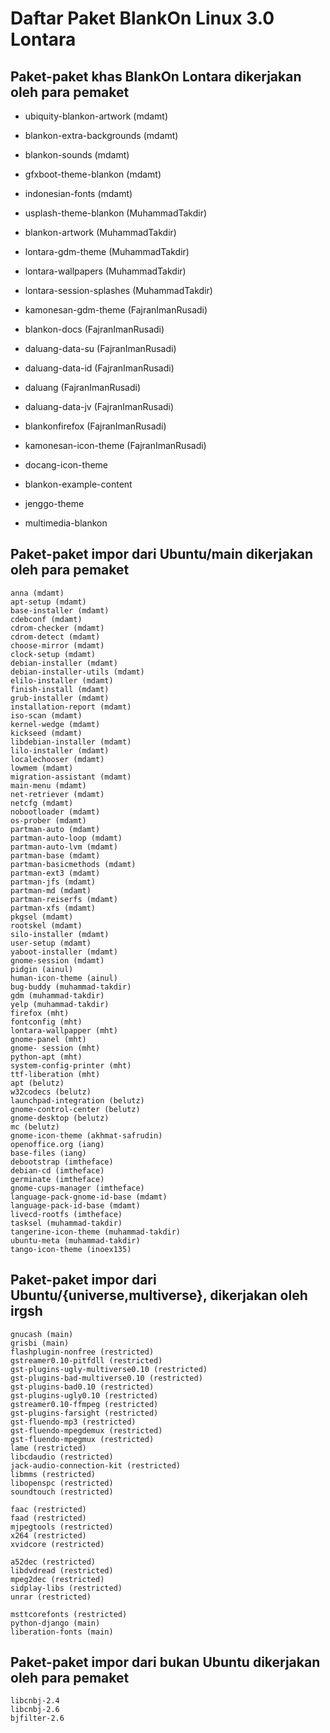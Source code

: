 # Daftar Paket BlankOn Linux 3.0 Lontara
## Paket-paket khas BlankOn Lontara dikerjakan oleh para pemaket
   - ubiquity-blankon-artwork (mdamt)
   - blankon-extra-backgrounds (mdamt)
   - blankon-sounds (mdamt)
   - gfxboot-theme-blankon (mdamt)
   - indonesian-fonts (mdamt) 

   - usplash-theme-blankon (MuhammadTakdir)
   - blankon-artwork (MuhammadTakdir)
   - lontara-gdm-theme (MuhammadTakdir)
   - lontara-wallpapers (MuhammadTakdir)
   - lontara-session-splashes (MuhammadTakdir) 

   - kamonesan-gdm-theme (FajranImanRusadi)
   - blankon-docs (FajranImanRusadi)
   - daluang-data-su (FajranImanRusadi)
   - daluang-data-id (FajranImanRusadi)
   - daluang (FajranImanRusadi)
   - daluang-data-jv (FajranImanRusadi)
   - blankonfirefox (FajranImanRusadi)
   - kamonesan-icon-theme (FajranImanRusadi) 

   - docang-icon-theme
   - blankon-example-content
   - jenggo-theme
   - multimedia-blankon 


## Paket-paket impor dari Ubuntu/main dikerjakan oleh para pemaket
    anna (mdamt)
    apt-setup (mdamt)
    base-installer (mdamt)
    cdebconf (mdamt)
    cdrom-checker (mdamt)
    cdrom-detect (mdamt)
    choose-mirror (mdamt)
    clock-setup (mdamt)
    debian-installer (mdamt)
    debian-installer-utils (mdamt)
    elilo-installer (mdamt)
    finish-install (mdamt)
    grub-installer (mdamt)
    installation-report (mdamt)
    iso-scan (mdamt)
    kernel-wedge (mdamt)
    kickseed (mdamt)
    libdebian-installer (mdamt)
    lilo-installer (mdamt)
    localechooser (mdamt)
    lowmem (mdamt)
    migration-assistant (mdamt)
    main-menu (mdamt)
    net-retriever (mdamt)
    netcfg (mdamt)
    nobootloader (mdamt)
    os-prober (mdamt)
    partman-auto (mdamt)
    partman-auto-loop (mdamt)
    partman-auto-lvm (mdamt)
    partman-base (mdamt)
    partman-basicmethods (mdamt)
    partman-ext3 (mdamt)
    partman-jfs (mdamt)
    partman-md (mdamt)
    partman-reiserfs (mdamt)
    partman-xfs (mdamt)
    pkgsel (mdamt)
    rootskel (mdamt)
    silo-installer (mdamt)
    user-setup (mdamt)
    yaboot-installer (mdamt)
    gnome-session (mdamt)
    pidgin (ainul)
    human-icon-theme (ainul)
    bug-buddy (muhammad-takdir)
    gdm (muhammad-takdir)
    yelp (muhammad-takdir)
    firefox (mht)
    fontconfig (mht)
    lontara-wallpapper (mht)
    gnome-panel (mht)
    gnome- session (mht)
    python-apt (mht)
    system-config-printer (mht)
    ttf-liberation (mht)
    apt (belutz)
    w32codecs (belutz)
    launchpad-integration (belutz)
    gnome-control-center (belutz)
    gnome-desktop (belutz)
    mc (belutz)
    gnome-icon-theme (akhmat-safrudin)
    openoffice.org (iang)
    base-files (iang)
    debootstrap (imtheface)
    debian-cd (imtheface)
    germinate (imtheface)
    gnome-cups-manager (imtheface)
    language-pack-gnome-id-base (mdamt)
    language-pack-id-base (mdamt)
    livecd-rootfs (imtheface)
    tasksel (muhammad-takdir)
    tangerine-icon-theme (muhammad-takdir)
    ubuntu-meta (muhammad-takdir)
    tango-icon-theme (inoex135) 

## Paket-paket impor dari Ubuntu/{universe,multiverse}, dikerjakan oleh irgsh

    gnucash (main)
    grisbi (main)
    flashplugin-nonfree (restricted)
    gstreamer0.10-pitfdll (restricted)
    gst-plugins-ugly-multiverse0.10 (restricted)
    gst-plugins-bad-multiverse0.10 (restricted)
    gst-plugins-bad0.10 (restricted)
    gst-plugins-ugly0.10 (restricted)
    gstreamer0.10-ffmpeg (restricted)
    gst-plugins-farsight (restricted)
    gst-fluendo-mp3 (restricted)
    gst-fluendo-mpegdemux (restricted)
    gst-fluendo-mpegmux (restricted)
    lame (restricted)
    libcdaudio (restricted)
    jack-audio-connection-kit (restricted)
    libmms (restricted)
    libopenspc (restricted)
    soundtouch (restricted) 

    faac (restricted)
    faad (restricted)
    mjpegtools (restricted)
    x264 (restricted)
    xvidcore (restricted) 

    a52dec (restricted)
    libdvdread (restricted)
    mpeg2dec (restricted)
    sidplay-libs (restricted)
    unrar (restricted) 

    msttcorefonts (restricted)
    python-django (main)
    liberation-fonts (main) 
    
    
## Paket-paket impor dari bukan Ubuntu dikerjakan oleh para pemaket 
    libcnbj-2.4
    libcnbj-2.6
    bjfilter-2.6 
